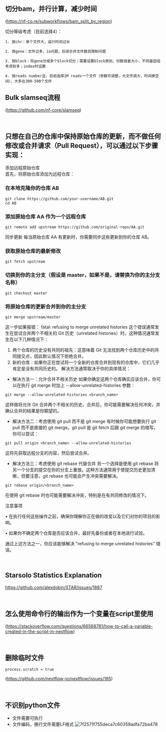 ## 切分bam，并行计算，减少时间
 (https://nf-co.re/subworkflows/bam_split_by_region)
 
切分等级考虑（目前选择4）：

	1. 按chr：单个文件大，运行时间过长
 
	2. 按gene：文件过多，io问题，后续合并文件数目限制问题
 
	3. 按block：将gene分成多个block切分；需要设置block原则，份数或者大小，不同基因组考虑较多；index时设置
 
	4. 按reads number且，目前选择1M reads一个文件（参数可调整，大文件调大，时间换空间），大多在300-500个文件


## Bulk slamseq流程
(https://github.com/nf-core/slamseq)

</br>


## 只想在自己的仓库中保持原始仓库的更新，而不做任何修改或合并请求（Pull Request），可以通过以下步骤实现：
添加远程原始仓库</br>
首先，将原始仓库添加为远程仓库：

### 在本地克隆你的仓库 AB
```
git clone https://github.com/your-username/AB.git
cd AB
```

### 添加原始仓库 AA 作为一个远程仓库
`git remote add upstream https://github.com/original-repo/AA.git`

同步更新
每当原始仓库 AA 有更新时，你需要同步这些更新到你的仓库 AB。

### 获取原始仓库的最新修改
`git fetch upstream`

### 切换到你的主分支（假设是 master，如果不是，请替换为你的主分支名称）
`git checkout master`

### 将原始仓库的更新合并到你的主分支
`git merge upstream/master`

这一步如果报错：
fatal: refusing to merge unrelated histories
这个错误通常发生在尝试合并两个不相关的 Git 历史（unrelated histories）时。这种情况通常发生在以下几种情况下：
1. 两个仓库的历史没有共同的祖先：这意味着 Git 无法找到两个仓库历史中的共同提交点，因此默认情况下拒绝合并。
2. 新的仓库：如果你正在尝试将一个全新的仓库合并到现有的仓库中，它们几乎肯定是没有共同历史的。
解决方法通常取决于你的具体情况：
- 解决方法一：允许合并不相关历史
如果你确定这两个仓库确实应该合并，你可以在执行 git merge 时加上 --allow-unrelated-histories 参数：

`git merge --allow-unrelated-histories <branch_name>`

这样做将允许 Git 合并两个不相关的历史。合并后，你可能需要解决任何冲突，并确认合并的结果是你期望的。

- 解决方法二：考虑使用 git pull 而不是 git merge
有时候你可能想要执行 git pull 而不是直接的 git merge。git pull 是 git fetch 后跟 git merge 的缩写。你可以尝试：

`git pull origin <branch_name> --allow-unrelated-histories`

这将先获取远程分支的内容，然后尝试合并。

- 解决方法三：考虑使用 git rebase 代替合并
另一个选择是使用 git rebase 将另一个分支的提交在你的分支上重放。这种方法通常用于使提交历史更加清晰，但要注意，git rebase 也可能会产生冲突需要解决。

`git rebase origin/<branch_name>`

在使用 git rebase 时也可能需要解决冲突，特别是在有共同修改的情况下。

注意事项

• 在执行任何这些操作之前，确保你理解你正在做的改变以及它们对你的项目的影响。

• 如果你不确定两个仓库是否应该合并，最好先备份或者在本地进行试验。

通过上述方法之一，你应该能够解决 "refusing to merge unrelated histories" 错误。






</br>

## Starsolo Statistics Explanation
https://github.com/alexdobin/STAR/issues/1887


</br>

## 怎么使用命令行的输出作为一个变量在script里使用

(https://stackoverflow.com/questions/66568781/how-to-call-a-variable-created-in-the-script-in-nextflow)


</br>

## 删除临时文件
`process.scratch = true`

(https://github.com/nextflow-io/nextflow/issues/165)


</br>

## 不识别python文件
- 文件需要可执行
- 文件编码，换行文件需要LF格式
![7f2571f755deca7c60359adfa72ba478](https://github.com/user-attachments/assets/d5921500-a745-4dcf-94ea-b6019cbec6b4)


